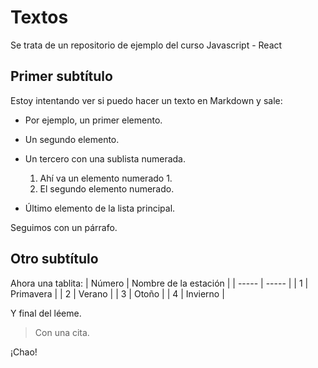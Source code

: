 # Textos
Se trata de un repositorio de ejemplo del curso Javascript - React
## Primer subtítulo
Estoy intentando ver si puedo hacer un texto en Markdown y sale:
* Por ejemplo, un primer elemento.
* Un segundo elemento.
* Un tercero con una sublista numerada.
    1. Ahí va un elemento numerado 1.
    2. El segundo elemento numerado.

* Último elemento de la lista principal.

Seguimos con un párrafo.
## Otro subtítulo
Ahora una tablita:
| Número | Nombre de la estación |
| ----- | ----- |
| 1 | Primavera |
| 2 | Verano |
| 3 | Otoño |
| 4 | Invierno |

Y final del léeme.
> Con una cita.

¡Chao!
